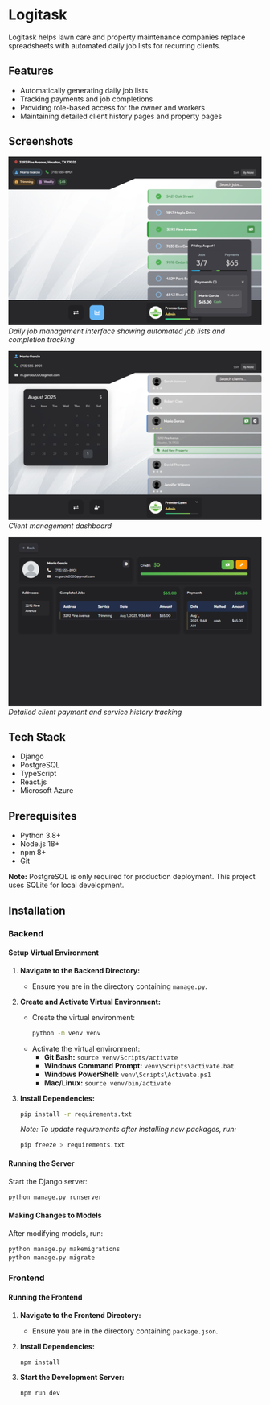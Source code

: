 # Logitask

Logitask helps lawn care and property maintenance companies replace spreadsheets with automated daily job lists for recurring clients.

## Features

- Automatically generating daily job lists
- Tracking payments and job completions  
- Providing role-based access for the owner and workers
- Maintaining detailed client history pages and property pages

## Screenshots

![Daily Job Management](images/daily-job-menu.png)
*Daily job management interface showing automated job lists and completion tracking*

![Client Menu](images/client-menu.png)
*Client management dashboard*

![Client Payment History](images/client-payment-history.png)
*Detailed client payment and service history tracking*

## Tech Stack

- Django
- PostgreSQL
- TypeScript
- React.js
- Microsoft Azure

## Prerequisites

- Python 3.8+ 
- Node.js 18+ 
- npm 8+ 
- Git

**Note:** PostgreSQL is only required for production deployment. This project uses SQLite for local development.

## Installation

### Backend

#### Setup Virtual Environment
1. **Navigate to the Backend Directory:**
   - Ensure you are in the directory containing `manage.py`.

2. **Create and Activate Virtual Environment:**
   - Create the virtual environment:
     ```bash
     python -m venv venv
     ```
   - Activate the virtual environment:
     - **Git Bash:** `source venv/Scripts/activate`
     - **Windows Command Prompt:** `venv\Scripts\activate.bat`
     - **Windows PowerShell:** `venv\Scripts\Activate.ps1`
     - **Mac/Linux:** `source venv/bin/activate`

3. **Install Dependencies:**
   ```bash
   pip install -r requirements.txt
   ```
   
   *Note: To update requirements after installing new packages, run:*
   ```bash
   pip freeze > requirements.txt
   ```

#### Running the Server
Start the Django server:
```bash
python manage.py runserver
```

#### Making Changes to Models
After modifying models, run:
```bash
python manage.py makemigrations
python manage.py migrate
```

### Frontend

#### Running the Frontend
1. **Navigate to the Frontend Directory:**
   - Ensure you are in the directory containing `package.json`.

2. **Install Dependencies:**
   ```bash
   npm install
   ```

3. **Start the Development Server:**
   ```bash
   npm run dev
   ```